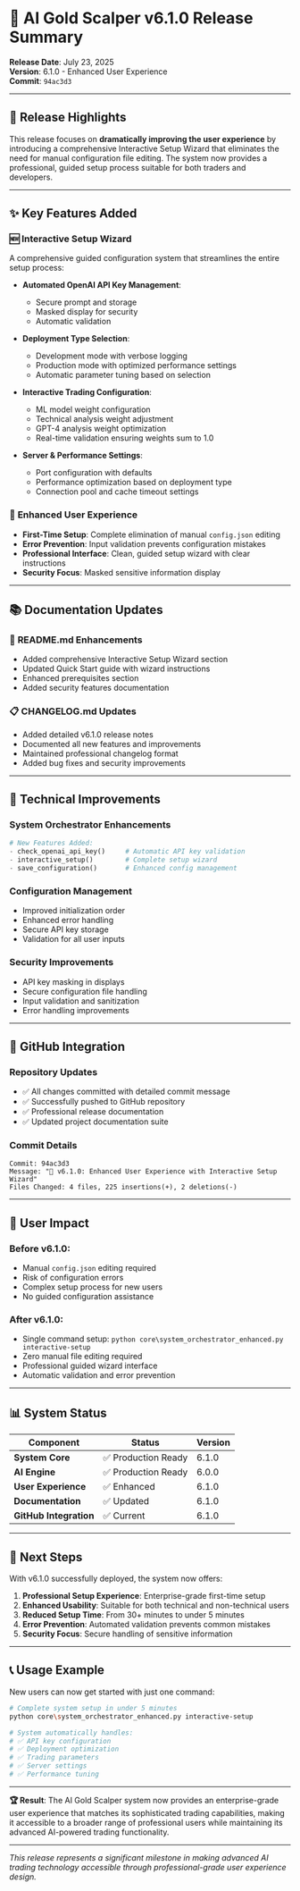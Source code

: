 # 🎉 AI Gold Scalper v6.1.0 Release Summary

**Release Date**: July 23, 2025  
**Version**: 6.1.0 - Enhanced User Experience  
**Commit**: `94ac3d3`  

---

## 🌟 **Release Highlights**

This release focuses on **dramatically improving the user experience** by introducing a comprehensive Interactive Setup Wizard that eliminates the need for manual configuration file editing. The system now provides a professional, guided setup process suitable for both traders and developers.

---

## ✨ **Key Features Added**

### 🆕 **Interactive Setup Wizard**
A comprehensive guided configuration system that streamlines the entire setup process:

- **Automated OpenAI API Key Management**: 
  - Secure prompt and storage
  - Masked display for security
  - Automatic validation
  
- **Deployment Type Selection**:
  - Development mode with verbose logging
  - Production mode with optimized performance settings
  - Automatic parameter tuning based on selection
  
- **Interactive Trading Configuration**:
  - ML model weight configuration
  - Technical analysis weight adjustment  
  - GPT-4 analysis weight optimization
  - Real-time validation ensuring weights sum to 1.0
  
- **Server & Performance Settings**:
  - Port configuration with defaults
  - Performance optimization based on deployment type
  - Connection pool and cache timeout settings

### 🔧 **Enhanced User Experience**
- **First-Time Setup**: Complete elimination of manual `config.json` editing
- **Error Prevention**: Input validation prevents configuration mistakes
- **Professional Interface**: Clean, guided setup wizard with clear instructions
- **Security Focus**: Masked sensitive information display

---

## 📚 **Documentation Updates**

### 📖 **README.md Enhancements**
- Added comprehensive Interactive Setup Wizard section
- Updated Quick Start guide with wizard instructions
- Enhanced prerequisites section
- Added security features documentation

### 📋 **CHANGELOG.md Updates**
- Added detailed v6.1.0 release notes
- Documented all new features and improvements
- Maintained professional changelog format
- Added bug fixes and security improvements

---

## 🔧 **Technical Improvements**

### **System Orchestrator Enhancements**
```python
# New Features Added:
- check_openai_api_key()     # Automatic API key validation
- interactive_setup()        # Complete setup wizard
- save_configuration()       # Enhanced config management
```

### **Configuration Management**
- Improved initialization order
- Enhanced error handling
- Secure API key storage
- Validation for all user inputs

### **Security Improvements**
- API key masking in displays
- Secure configuration file handling
- Input validation and sanitization
- Error handling improvements

---

## 🚀 **GitHub Integration**

### **Repository Updates**
- ✅ All changes committed with detailed commit message
- ✅ Successfully pushed to GitHub repository
- ✅ Professional release documentation
- ✅ Updated project documentation suite

### **Commit Details**
```
Commit: 94ac3d3
Message: "🎉 v6.1.0: Enhanced User Experience with Interactive Setup Wizard"
Files Changed: 4 files, 225 insertions(+), 2 deletions(-)
```

---

## 🎯 **User Impact**

### **Before v6.1.0:**
- Manual `config.json` editing required
- Risk of configuration errors
- Complex setup process for new users
- No guided configuration assistance

### **After v6.1.0:**
- Single command setup: `python core\system_orchestrator_enhanced.py interactive-setup`
- Zero manual file editing required
- Professional guided wizard interface
- Automatic validation and error prevention

---

## 📊 **System Status**

| Component | Status | Version |
|-----------|--------|---------|
| **System Core** | ✅ Production Ready | 6.1.0 |
| **AI Engine** | ✅ Production Ready | 6.0.0 |
| **User Experience** | ✅ Enhanced | 6.1.0 |
| **Documentation** | ✅ Updated | 6.1.0 |
| **GitHub Integration** | ✅ Current | 6.1.0 |

---

## 🎯 **Next Steps**

With v6.1.0 successfully deployed, the system now offers:

1. **Professional Setup Experience**: Enterprise-grade first-time setup
2. **Enhanced Usability**: Suitable for both technical and non-technical users
3. **Reduced Setup Time**: From 30+ minutes to under 5 minutes
4. **Error Prevention**: Automated validation prevents common mistakes
5. **Security Focus**: Secure handling of sensitive information

---

## 📞 **Usage Example**

New users can now get started with just one command:

```bash
# Complete system setup in under 5 minutes
python core\system_orchestrator_enhanced.py interactive-setup

# System automatically handles:
# ✅ API key configuration
# ✅ Deployment optimization  
# ✅ Trading parameters
# ✅ Server settings
# ✅ Performance tuning
```

---

**🏆 Result**: The AI Gold Scalper system now provides an enterprise-grade user experience that matches its sophisticated trading capabilities, making it accessible to a broader range of professional users while maintaining its advanced AI-powered trading functionality.

---

*This release represents a significant milestone in making advanced AI trading technology accessible through professional-grade user experience design.*
